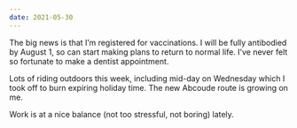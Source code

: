 ```yaml
---
date: 2021-05-30
---
```


The big news is that I’m registered for vaccinations. I will be fully antibodied by August 1, so can start making plans to return to normal life. I’ve never felt so fortunate to make a dentist appointment.

Lots of riding outdoors this week, including mid-day on Wednesday which I took off to burn expiring holiday time. The new Abcoude route is growing on me.

Work is at a nice balance (not too stressful, not boring) lately.
